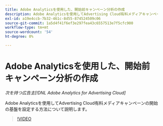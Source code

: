 ```yaml
---
title: Adobe Analyticsを使用した、開始前キャンペーン分析の作成
description: Adobe Analyticsを使用してAdvertising Cloud有料メディアキャンペーンの開始の基盤を設定する方法について説明します。
exl-id: a19e4ccb-7b32-461c-8d55-874524509c06
source-git-commit: 1a5d4f41f6ef3e297fea43c6557513e7f5cfc900
workflow-type: tm+mt
source-wordcount: '54'
ht-degree: 0%

---
```


# Adobe Analyticsを使用した、開始前キャンペーン分析の作成

*次を持つ広告主[!DNL Adobe Analytics for Advertising Cloud]*

Adobe Analyticsを使用してAdvertising Cloud有料メディアキャンペーンの開始の基盤を設定する方法について説明します。

>[!VIDEO](https://video.tv.adobe.com/v/33501)
